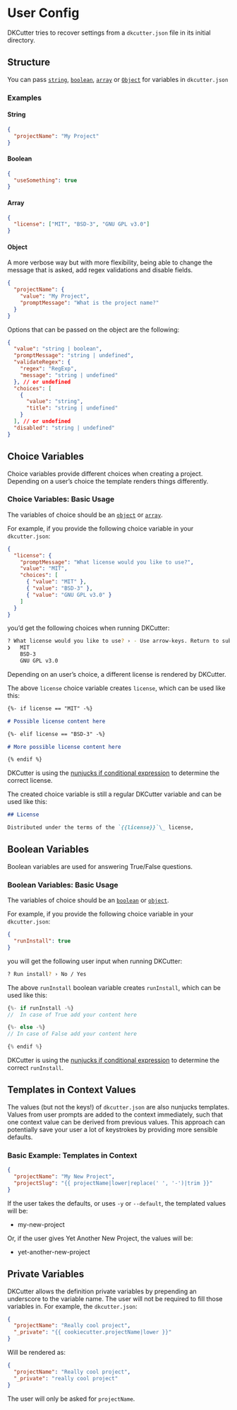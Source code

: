 # User Config

DKCutter tries to recover settings from a `dkcutter.json` file in its initial directory.

## Structure

You can pass [`string`](#string), [`boolean`](#boolean), [`array`](#array) or [`Object`](#object) for variables in `dkcutter.json`

### Examples

#### String

```json
{
  "projectName": "My Project"
}
```

#### Boolean

```json
{
  "useSomething": true
}
```

#### Array

```json
{
  "license": ["MIT", "BSD-3", "GNU GPL v3.0"]
}
```

#### Object

A more verbose way but with more flexibility, being able to change the message that is asked, add regex validations and disable fields.

```json
{
  "projectName": {
    "value": "My Project",
    "promptMessage": "What is the project name?"
  }
}
```

Options that can be passed on the object are the following:

```json
{
  "value": "string | boolean",
  "promptMessage": "string | undefined",
  "validateRegex": {
    "regex": "RegExp",
    "message": "string | undefined"
  }, // or undefined
  "choices": [
    {
      "value": "string",
      "title": "string | undefined"
    }
  ], // or undefined
  "disabled": "string | undefined"
}
```

## Choice Variables

Choice variables provide different choices when creating a project. Depending on a user’s choice the template renders things differently.

### Choice Variables: Basic Usage

The variables of choice should be an [`object`](#object) or [`array`](#array).

For example, if you provide the following choice variable in your `dkcutter.json`:

```json
{
  "license": {
    "promptMessage": "What license would you like to use?",
    "value": "MIT",
    "choices": [
      { "value": "MIT" },
      { "value": "BSD-3" },
      { "value": "GNU GPL v3.0" }
    ]
  }
}
```

you’d get the following choices when running DKCutter:

```bash
? What license would you like to use? › - Use arrow-keys. Return to submit.
❯   MIT
    BSD-3
    GNU GPL v3.0
```

Depending on an user’s choice, a different license is rendered by DKCutter.

The above `license` choice variable creates `license`, which can be used like this:

```md
{%- if license == "MIT" -%}

# Possible license content here

{%- elif license == "BSD-3" -%}

# More possible license content here

{% endif %}
```

DKCutter is using the [nunjucks if conditional expression](https://mozilla.github.io/nunjucks/templating.html#if) to determine the correct license.

The created choice variable is still a regular DKCutter variable and can be used like this:

```md
## License

Distributed under the terms of the `{{license}}`\_ license,
```

## Boolean Variables

Boolean variables are used for answering True/False questions.

### Boolean Variables: Basic Usage

The variables of choice should be an [`boolean`](#boolean) or [`object`](#object).

For example, if you provide the following choice variable in your `dkcutter.json`:

```json
{
  "runInstall": true
}
```

you will get the following user input when running DKCutter:

```bash
? Run install? › No / Yes
```

The above `runInstall` boolean variable creates `runInstall`, which can be used like this:

```js
{%- if runInstall -%}
//  In case of True add your content here

{%- else -%}
// In case of False add your content here

{% endif %}
```

DKCutter is using the [nunjucks if conditional expression](https://mozilla.github.io/nunjucks/templating.html#if) to determine the correct `runInstall`.

## Templates in Context Values

The values (but not the keys!) of `dkcutter.json` are also nunjucks templates. Values from user prompts are added to the context immediately, such that one context value can be derived from previous values. This approach can potentially save your user a lot of keystrokes by providing more sensible defaults.

### Basic Example: Templates in Context

```json
{
  "projectName": "My New Project",
  "projectSlug": "{{ projectName|lower|replace(' ', '-')|trim }}"
}
```

If the user takes the defaults, or uses `-y` or `--default`, the templated values will be:

- my-new-project

Or, if the user gives Yet Another New Project, the values will be:

- yet-another-new-project

## Private Variables

DKCutter allows the definition private variables by prepending an underscore to the variable name. The user will not be required to fill those variables in. For example, the `dkcutter.json`:

```json
{
  "projectName": "Really cool project",
  "_private": "{{ cookiecutter.projectName|lower }}"
}
```

Will be rendered as:

```json
{
  "projectName": "Really cool project",
  "_private": "really cool project"
}
```

The user will only be asked for `projectName`.
